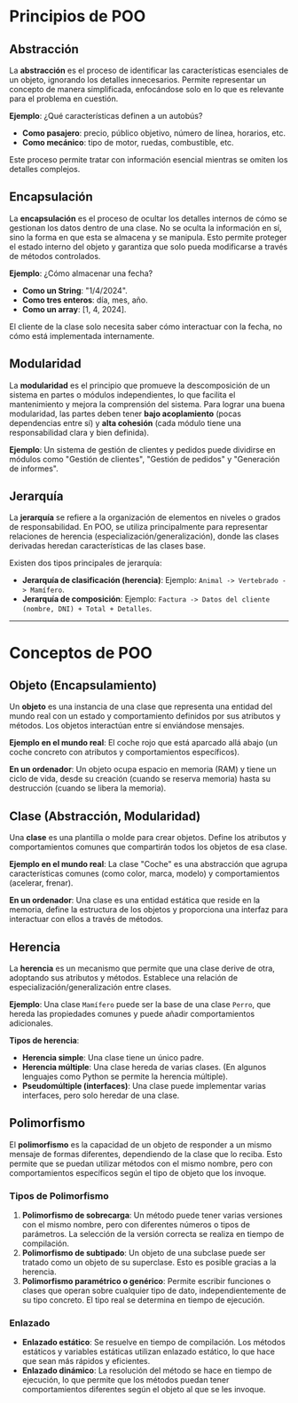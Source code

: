 # Principios de POO

## **Abstracción**

La **abstracción** es el proceso de identificar las características esenciales de un objeto, ignorando los detalles innecesarios. Permite representar un concepto de manera simplificada, enfocándose solo en lo que es relevante para el problema en cuestión.

**Ejemplo**: ¿Qué características definen a un autobús?

- **Como pasajero**: precio, público objetivo, número de línea, horarios, etc.
- **Como mecánico**: tipo de motor, ruedas, combustible, etc.

Este proceso permite tratar con información esencial mientras se omiten los detalles complejos.

## **Encapsulación**

La **encapsulación** es el proceso de ocultar los detalles internos de cómo se gestionan los datos dentro de una clase. No se oculta la información en sí, sino la forma en que esta se almacena y se manipula. Esto permite proteger el estado interno del objeto y garantiza que solo pueda modificarse a través de métodos controlados.

**Ejemplo**: ¿Cómo almacenar una fecha?

- **Como un String**: "1/4/2024".
- **Como tres enteros**: día, mes, año.
- **Como un array**: [1, 4, 2024].

El cliente de la clase solo necesita saber cómo interactuar con la fecha, no cómo está implementada internamente.

## **Modularidad**

La **modularidad** es el principio que promueve la descomposición de un sistema en partes o módulos independientes, lo que facilita el mantenimiento y mejora la comprensión del sistema. Para lograr una buena modularidad, las partes deben tener **bajo acoplamiento** (pocas dependencias entre sí) y **alta cohesión** (cada módulo tiene una responsabilidad clara y bien definida).

**Ejemplo**: Un sistema de gestión de clientes y pedidos puede dividirse en módulos como "Gestión de clientes", "Gestión de pedidos" y "Generación de informes".

## **Jerarquía**

La **jerarquía** se refiere a la organización de elementos en niveles o grados de responsabilidad. En POO, se utiliza principalmente para representar relaciones de herencia (especialización/generalización), donde las clases derivadas heredan características de las clases base.

Existen dos tipos principales de jerarquía:

- **Jerarquía de clasificación (herencia)**: Ejemplo: `Animal -> Vertebrado -> Mamífero`.
- **Jerarquía de composición**: Ejemplo: `Factura -> Datos del cliente (nombre, DNI) + Total + Detalles`.

---

# Conceptos de POO

## **Objeto (Encapsulamiento)**

Un **objeto** es una instancia de una clase que representa una entidad del mundo real con un estado y comportamiento definidos por sus atributos y métodos. Los objetos interactúan entre sí enviándose mensajes.

**Ejemplo en el mundo real**: El coche rojo que está aparcado allá abajo (un coche concreto con atributos y comportamientos específicos).

**En un ordenador**: Un objeto ocupa espacio en memoria (RAM) y tiene un ciclo de vida, desde su creación (cuando se reserva memoria) hasta su destrucción (cuando se libera la memoria).

## **Clase (Abstracción, Modularidad)**

Una **clase** es una plantilla o molde para crear objetos. Define los atributos y comportamientos comunes que compartirán todos los objetos de esa clase.

**Ejemplo en el mundo real**: La clase "Coche" es una abstracción que agrupa características comunes (como color, marca, modelo) y comportamientos (acelerar, frenar).

**En un ordenador**: Una clase es una entidad estática que reside en la memoria, define la estructura de los objetos y proporciona una interfaz para interactuar con ellos a través de métodos.

## **Herencia**

La **herencia** es un mecanismo que permite que una clase derive de otra, adoptando sus atributos y métodos. Establece una relación de especialización/generalización entre clases.

**Ejemplo**: Una clase `Mamífero` puede ser la base de una clase `Perro`, que hereda las propiedades comunes y puede añadir comportamientos adicionales.

**Tipos de herencia**:

- **Herencia simple**: Una clase tiene un único padre.
- **Herencia múltiple**: Una clase hereda de varias clases. (En algunos lenguajes como Python se permite la herencia múltiple).
- **Pseudomúltiple (interfaces)**: Una clase puede implementar varias interfaces, pero solo heredar de una clase.

## **Polimorfismo**

El **polimorfismo** es la capacidad de un objeto de responder a un mismo mensaje de formas diferentes, dependiendo de la clase que lo reciba. Esto permite que se puedan utilizar métodos con el mismo nombre, pero con comportamientos específicos según el tipo de objeto que los invoque.

### **Tipos de Polimorfismo**

1. **Polimorfismo de sobrecarga**: Un método puede tener varias versiones con el mismo nombre, pero con diferentes números o tipos de parámetros. La selección de la versión correcta se realiza en tiempo de compilación.
2. **Polimorfismo de subtipado**: Un objeto de una subclase puede ser tratado como un objeto de su superclase. Esto es posible gracias a la herencia.
3. **Polimorfismo paramétrico o genérico**: Permite escribir funciones o clases que operan sobre cualquier tipo de dato, independientemente de su tipo concreto. El tipo real se determina en tiempo de ejecución.

### **Enlazado**

- **Enlazado estático**: Se resuelve en tiempo de compilación. Los métodos estáticos y variables estáticas utilizan enlazado estático, lo que hace que sean más rápidos y eficientes.
- **Enlazado dinámico**: La resolución del método se hace en tiempo de ejecución, lo que permite que los métodos puedan tener comportamientos diferentes según el objeto al que se les invoque.